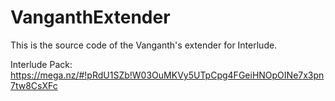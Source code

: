 # VanganthExtender
This is the source code of the Vanganth's extender for Interlude.

Interlude Pack: https://mega.nz/#!pRdU1SZb!W03OuMKVy5UTpCpg4FGeiHNOpOINe7x3pn7tw8CsXFc
